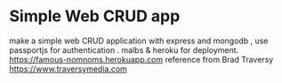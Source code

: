 # Simple Web CRUD app 

make a simple web CRUD application with express and mongodb , use passportjs for authentication .
malbs & heroku for deployment.
https://famous-nomnoms.herokuapp.com
reference from Brad Traversy https://www.traversymedia.com
